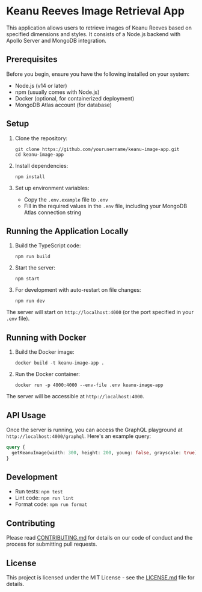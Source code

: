 # Keanu Reeves Image Retrieval App

This application allows users to retrieve images of Keanu Reeves based on specified dimensions and styles. It consists of a Node.js backend with Apollo Server and MongoDB integration.

## Prerequisites

Before you begin, ensure you have the following installed on your system:
- Node.js (v14 or later)
- npm (usually comes with Node.js)
- Docker (optional, for containerized deployment)
- MongoDB Atlas account (for database)

## Setup

1. Clone the repository:
   ```
   git clone https://github.com/yourusername/keanu-image-app.git
   cd keanu-image-app
   ```

2. Install dependencies:
   ```
   npm install
   ```

3. Set up environment variables:
   - Copy the `.env.example` file to `.env`
   - Fill in the required values in the `.env` file, including your MongoDB Atlas connection string

## Running the Application Locally

1. Build the TypeScript code:
   ```
   npm run build
   ```

2. Start the server:
   ```
   npm start
   ```

3. For development with auto-restart on file changes:
   ```
   npm run dev
   ```

The server will start on `http://localhost:4000` (or the port specified in your `.env` file).

## Running with Docker

1. Build the Docker image:
   ```
   docker build -t keanu-image-app .
   ```

2. Run the Docker container:
   ```
   docker run -p 4000:4000 --env-file .env keanu-image-app
   ```

The server will be accessible at `http://localhost:4000`.

## API Usage

Once the server is running, you can access the GraphQL playground at `http://localhost:4000/graphql`. Here's an example query:

```graphql
query {
  getKeanuImage(width: 300, height: 200, young: false, grayscale: true)
}
```

## Development

- Run tests: `npm test`
- Lint code: `npm run lint`
- Format code: `npm run format`

## Contributing

Please read [CONTRIBUTING.md](CONTRIBUTING.md) for details on our code of conduct and the process for submitting pull requests.

## License

This project is licensed under the MIT License - see the [LICENSE.md](LICENSE.md) file for details.